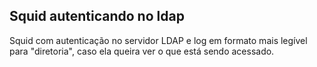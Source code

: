 ## Squid autenticando no ldap
Squid com autenticação no servidor LDAP e log em formato mais legível para "diretoria", caso ela queira ver o que está sendo acessado.
